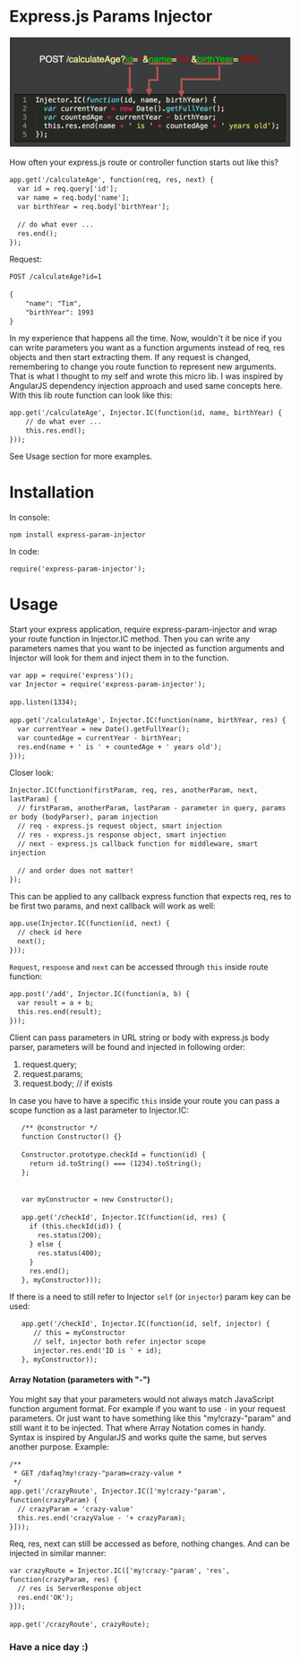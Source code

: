 

# Express.js Params Injector

![doc image](./doc.png)

How often your express.js route or controller function starts out like this?

    app.get('/calculateAge', function(req, res, next) {
      var id = req.query['id'];
      var name = req.body['name'];
      var birthYear = req.body['birthYear'];
       
      // do what ever ...
      res.end();
    });

Request:

    POST /calculateAge?id=1
    
    {
        "name": "Tim",
        "birthYear": 1993
    }

In my experience that happens all the time. Now, wouldn't it be nice if you can write parameters you want as a function arguments instead of req, res objects and then start extracting them. If any request is changed, remembering to change you route function to represent new arguments.
That is what I thought to my self and wrote this micro lib. I was inspired by AngularJS dependency injection approach and used same concepts here. With this lib route function can look like this:

    app.get('/calculateAge', Injector.IC(function(id, name, birthYear) {
        // do what ever ...
        this.res.end();
    }));
    
See Usage section for more examples.

# Installation

In console:

    npm install express-param-injector
  
In code:

    require('express-param-injector');
  
  
# Usage

Start your express application, require express-param-injector and wrap your route function in Injector.IC method.
Then you can write any parameters names that you want to be injected as function arguments and Injector will look for them and inject them in to the function.

    var app = require('express')();
    var Injector = require('express-param-injector');
  
    app.listen(1334);
  
    app.get('/calculateAge', Injector.IC(function(name, birthYear, res) {
      var currentYear = new Date().getFullYear();
      var countedAge = currentYear - birthYear;
      res.end(name + ' is ' + countedAge + ' years old');
    }));
  
Closer look:

    Injector.IC(function(firstParam, req, res, anotherParam, next, lastParam) {
      // firstParam, anotherParam, lastParam - parameter in query, params or body (bodyParser), param injection
      // req - express.js request object, smart injection
      // res - express.js response object, smart injection
      // next - express.js callback function for middleware, smart injection
    
      // and order does not matter!
    });

This can be applied to any callback express function that expects req, res to be first two params, and next callback will work as well:

    app.use(Injector.IC(function(id, next) {
      // check id here
      next();
    }));

`Request`, `response` and `next` can be accessed through `this` inside route function:

    app.post('/add', Injector.IC(function(a, b) {
      var result = a + b;
      this.res.end(result);
    }));
    
Client can pass parameters in URL string or body with express.js body parser, parameters will be found and injected in following order:
 
 1. request.query;
 2. request.params;
 3. request.body; // if exists
 
 In case you have to have a specific `this` inside your route you can pass a scope function as a last parameter to Injector.IC:
 
       /** @constructor */
       function Constructor() {}
   
       Constructor.prototype.checkId = function(id) {
         return id.toString() === (1234).toString();
       };
   
   
       var myConstructor = new Constructor();
       
       app.get('/checkId', Injector.IC(function(id, res) {
         if (this.checkId(id)) {
           res.status(200);
         } else {
           res.status(400);
         }
         res.end();
       }, myConstructor)));
       
If there is a need to still refer to Injector `self` (or `injector`) param key can be used:

       app.get('/checkId', Injector.IC(function(id, self, injector) {
          // this = myConstructor
          // self, injector both refer injector scope
          injector.res.end('ID is ' + id);
       }, myConstructor));
 
#### Array Notation (parameters with "-")

You might say that your parameters would not always match JavaScript function argument format. For example if you want to use `-` in your request parameters.
Or just want to have something like this "my!crazy-"param" and still want it to be injected. That where Array Notation comes in handy.
Syntax is inspired by AngularJS and works quite the same, but serves another purpose. Example: 

    /**
     * GET /dafaq?my!crazy-"param=crazy-value *
     */
    app.get('/crazyRoute', Injector.IC(['my!crazy-"param', function(crazyParam) {
      // crazyParam = 'crazy-value'
      this.res.end('crazyValue - '+ crazyParam);
    }]));

Req, res, next can still be accessed as before, nothing changes. And can be injected in similar manner:

    var crazyRoute = Injector.IC(['my!crazy-"param', 'res', function(crazyParam, res) {
      // res is ServerResponse object
      res.end('OK');
    }]);
     
    app.get('/crazyRoute', crazyRoute);

 
### Have a nice day :)


 
 
 